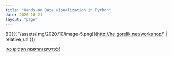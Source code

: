 ```yaml
---
title: "Hands-on Data Visualization in Python"
date: 2020-10-21
layout: "page"
---
```


[![]({{ '/assets/img/2020/10/image-5.png)](http://he.gorelik.net/workshop/' | relative_url }})

[לפרטים והרשמה הקליקו כאן!](http://he.gorelik.net/workshop/)
